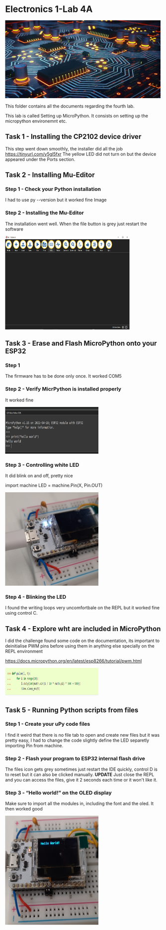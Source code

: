 # Electronics 1-Lab 4A

<img src="https://github.com/BigKoala33/Electronics-Labs/blob/main/Lab%201/Images/Yellow-blue-circuit-MEng-EE.jpg" width="500" height="250">

This folder contains all the documents regarding the fourth lab.

This lab is called Setting up MicroPython. It consists on setting up the micropython environemnt etc.

## Task 1 - Installing the CP2102 device driver
This step went down smoothly, the installer did all the job
https://tinyurl.com/y5gl5fxr
The yellow LED did not turn on but the device appeared under the Ports section.

## Task 2 - Installing Mu-Editor

### Step 1 - Check your Python installation

I had to use py --version but it worked fine 
Image

### Step 2 - Installing the Mu-Editor

The installation went well. When the file button is grey just restart the software

<img src="https://github.com/BigKoala33/Electronics-Labs/blob/main/Lab%204A/images/MU.png" width="400" height="300">

## Task 3 - Erase and Flash MicroPython onto your ESP32
### Step 1
The firmware has to be done only once. It worked COM5

### Step 2 - Verify MicrPython is installed properly
It worked fine

<img src="https://github.com/BigKoala33/Electronics-Labs/blob/main/Lab%204A/images/HelloW.png" width="300" height="150">

### Step 3 - Controlling white LED
It did blink on and off, pretty nice

import machine
LED = machine.Pin(X, Pin.OUT)

<img src="https://github.com/BigKoala33/Electronics-Labs/blob/main/Lab%204A/images/WhiteLED.jpg" width="300" height="300">

### Step 4 - Blinking the LED
I found the writing loops very uncomfortbale on the REPL but it worked fine using control C.

## Task 4 - Explore wht are included in MicroPython
 I did the challenge found some code on the documentation, its important to deinitialise PWM pins before using them in anything else specially on the REPL environment

 https://docs.micropython.org/en/latest/esp8266/tutorial/pwm.html


 <img src="https://github.com/BigKoala33/Electronics-Labs/blob/main/Lab%204A/images/pulsa.png" width="300" height="90">

 ## Task 5 - Running Python scripts from files
 ### Step 1 - Create your uPy code files
 I find it weird that there is no file tab to open and create new files but it was pretty easy, I had to change the code slightly define the LED separetly importing Pin from machine.

### Step 2 - Flash your program to ESP32 internal flash drive
The files icon gets grey sometimes just restart the IDE quickly, control D is to reset but it can also be clicked manually. **UPDATE** Just close the REPL and you can access the files, give it 2 seconds each time or it won't like it.

### Step 3 - “Hello world!” on the OLED display
Make sure to import all the modules in, including the font and the oled. It then worked good

<img src="https://github.com/BigKoala33/Electronics-Labs/blob/main/Lab%204A/images/Hello.jpg" width="300" height="350">
